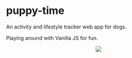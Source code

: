 # puppy-time
An activity and lifestyle tracker web app for dogs.

Playing around with Vanilla JS for fun.

<p align="center">
  <img src="https://user-images.githubusercontent.com/44475953/91387602-7d5f9100-e7ea-11ea-9bc9-8610f8338176.png">
 </p>
